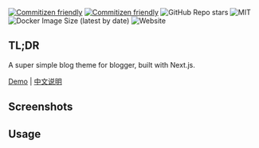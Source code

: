 [![Commitizen friendly](https://img.shields.io/badge/commitizen-friendly-brightgreen.svg)](http://commitizen.github.io/cz-cli/)
[![Commitizen friendly](https://img.shields.io/badge/commitizen-friendly-brightgreen.svg)](http://commitizen.github.io/cz-cli/)
![GitHub Repo stars](https://img.shields.io/github/stars/simple-is-awesome/simple?style=social)
![MIT](https://img.shields.io/github/license/simple-is-awesome/simple?style=plastic)
![Docker Image Size (latest by date)](https://img.shields.io/docker/image-size/jaya2021/simple-blog-njxzc)
![Website](https://img.shields.io/website?url=https%3A%2F%2Fdemo.njxzc.top)

## TL;DR

A super simple blog theme for blogger, built with Next.js.

[Demo](https://demo.njxzc.top) | [中文说明](https://github.com/simple-is-awesome/simple/README.zh-CN.md)

## Screenshots


## Usage
